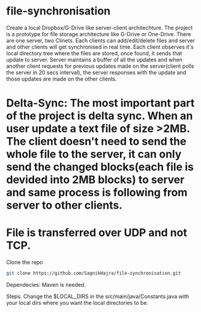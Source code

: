 # file-synchronisation
Create a local Dropbox/G-Drive like server-client architechture. The project is a prototype for file storage architecture like G-Drive or One-Drive. There are one server, two Clinets. Each clients can add/edit/delete files and server and other clients will get synchronised in real time. Each client observes it's local directory tree where the files are stored, once found, it sends that update to server. Server maintains a buffer of all the updates and when another client requests for previous updates made on the server(client polls the server in 20 secs interval), the server responses with the update and those updates are made on the other clients. 
# Delta-Sync: The most important part of the project is delta sync. When an user update a text file of size >2MB. The client doesn't need to send the whole file to the server, it can only send the changed blocks(each file is devided into 2MB blocks) to server and same process is following from server to other clients.
# File is transferred over UDP and not TCP.  

Clone the repo
   ```sh
   git clone https://github.com/SagnikHajra/file-synchronisation.git
   ```

Dependecies: Maven is needed. 

Steps. Change the $LOCAL_DIRS in the  src/main/java/Constants.java with your local dirs where you want the local directories to be.
